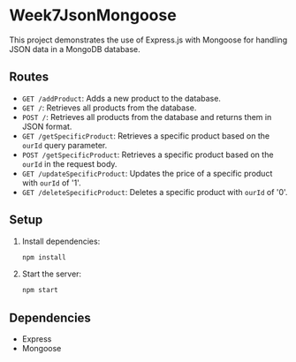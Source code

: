 # Week7JsonMongoose

This project demonstrates the use of Express.js with Mongoose for handling JSON data in a MongoDB database.

## Routes

- `GET /addProduct`: Adds a new product to the database.
- `GET /`: Retrieves all products from the database.
- `POST /`: Retrieves all products from the database and returns them in JSON format.
- `GET /getSpecificProduct`: Retrieves a specific product based on the `ourId` query parameter.
- `POST /getSpecificProduct`: Retrieves a specific product based on the `ourId` in the request body.
- `GET /updateSpecificProduct`: Updates the price of a specific product with `ourId` of '1'.
- `GET /deleteSpecificProduct`: Deletes a specific product with `ourId` of '0'.

## Setup

1. Install dependencies:

   ```bash
   npm install
   ```

2. Start the server:
   ```bash
   npm start
   ```

## Dependencies

- Express
- Mongoose
